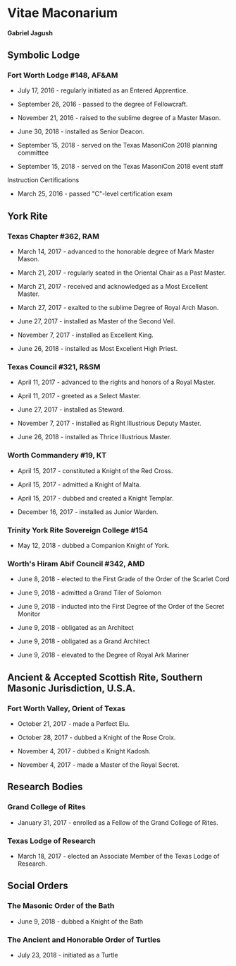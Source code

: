 # Vitae Maconarium

#### Gabriel Jagush

## Symbolic Lodge 

### Fort Worth Lodge #148, AF&AM

* July 17, 2016 - regularly initiated as an Entered Apprentice.

* September 26, 2016 - passed to the degree of Fellowcraft.

* November 21, 2016 - raised to the sublime degree of a Master Mason.

* June 30, 2018 - installed as Senior Deacon.

* September 15, 2018 - served on the Texas MasoniCon 2018 planning committee

* September 15, 2018 - served on the Texas MasoniCon 2018 event staff

Instruction Certifications

* March 25, 2016 - passed "C"-level certification exam

## York Rite
### Texas Chapter #362, RAM

* March 14, 2017 - advanced to the honorable degree of Mark Master Mason.

* March 21, 2017 - regularly seated in the Oriental Chair as a Past Master.

* March 21, 2017 - received and acknowledged as a Most Excellent Master.

* March 27, 2017 - exalted to the sublime Degree of Royal Arch Mason.

* June 27, 2017 - installed as Master of the Second Veil.

* November 7, 2017 - installed as Excellent King.

* June 26, 2018 - installed as Most Excellent High Priest.

### Texas Council #321, R&SM

* April 11, 2017 - advanced to the rights and honors of a Royal Master.

* April 11, 2017 - greeted as a Select Master.

* June 27, 2017 - installed as Steward.

* November 7, 2017 - installed as Right Illustrious Deputy Master.

* June 26, 2018 - installed as Thrice Illustrious Master.

### Worth Commandery #19, KT

* April 15, 2017 - constituted a Knight of the Red Cross.

* April 15, 2017 - admitted a Knight of Malta.

* April 15, 2017 - dubbed and created a Knight Templar.

* December 16, 2017 - installed as Junior Warden.

### Trinity York Rite Sovereign College #154

* May 12, 2018 - dubbed a Companion Knight of York.

### Worth's Hiram Abif Council #342, AMD

* June 8, 2018 - elected to the First Grade of the Order of the Scarlet Cord

* June 9, 2018 - admitted a Grand Tiler of Solomon

* June 9, 2018 - inducted into the First Degree of the Order of the Secret Monitor

* June 9, 2018 - obligated as an Architect

* June 9, 2018 - obligated as a Grand Architect

* June 9, 2018 - elevated to the Degree of Royal Ark Mariner

## Ancient & Accepted Scottish Rite, Southern Masonic Jurisdiction, U.S.A.

### Fort Worth Valley, Orient of Texas

* October 21, 2017 - made a Perfect Elu.

* October 28, 2017 - dubbed a Knight of the Rose Croix.

* November 4, 2017 - dubbed a Knight Kadosh.

* November 4, 2017 - made a Master of the Royal Secret.

## Research Bodies

### Grand College of Rites

* January 31, 2017 - enrolled as a Fellow of the Grand College of Rites.

### Texas Lodge of Research

* March 18, 2017 - elected an Associate Member of the Texas Lodge of Research.

## Social Orders

### The Masonic Order of the Bath

* June 9, 2018 - dubbed a Knight of the Bath

### The Ancient and Honorable Order of Turtles

* July 23, 2018 - initiated as a Turtle
